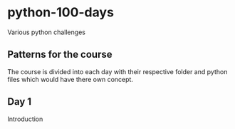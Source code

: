 # python-100-days
Various python challenges 
## Patterns for the course
The course is divided into each day with their respective folder and python files which would have there own concept.

## Day 1
Introduction
